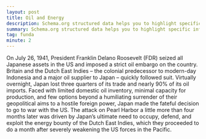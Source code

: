 ```yaml
---
layout: post
title: Oil and Energy
description: Schema.org structured data helps you to highlight specific information for search engines and to improve the way your page displays in SERPs
summary: Schema.org structured data helps you to highlight specific information for search engines and to improve the way your page displays in SERPs.
tag: funda
minute: 2
---
```

On July 26, 1941, President Franklin Delano Roosevelt (FDR) seized all Japanese assets in the US and imposed a strict oil embargo on the country. Britain and the Dutch East Indies – the colonial predecessor to modern-day Indonesia and a major oil supplier to Japan – quickly followed suit. Virtually overnight, Japan lost three quarters of its trade and nearly 90% of its oil imports. Faced with limited domestic oil inventory, minimal capacity for production, and few options beyond a humiliating surrender of their geopolitical aims to a hostile foreign power, Japan made the fateful decision to go to war with the US. The attack on Pearl Harbor a little more than four months later was driven by Japan’s ultimate need to occupy, defend, and exploit the energy bounty of the Dutch East Indies, which they proceeded to do a month after severely weakening the US forces in the Pacific.
